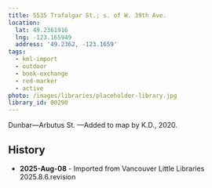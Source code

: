 ```yaml
---
title: 5535 Trafalgar St.; s. of W. 39th Ave.
location:
  lat: 49.2361916
  lng: -123.165949
  address: '49.2362, -123.1659'
tags:
  - kml-import
  - outdoor
  - book-exchange
  - red-marker
  - active
photo: /images/libraries/placeholder-library.jpg
library_id: 00290
---
```

Dunbar—Arbutus St.
—Added to map by K.D., 2020.

## History
- **2025-Aug-08** - Imported from Vancouver Little Libraries 2025.8.6.revision
